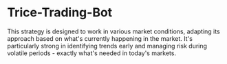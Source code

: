 # Trice-Trading-Bot
This strategy is designed to work in various market conditions, adapting its approach based on what's currently happening in the market. It's particularly strong in identifying trends early and managing risk during volatile periods - exactly what's needed in today's markets.
